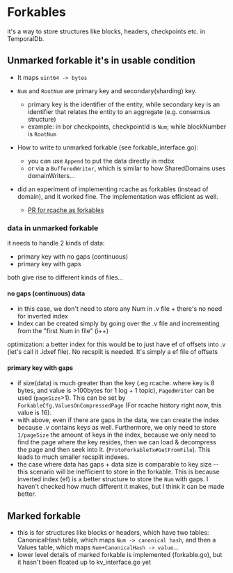 # Forkables

it's a way to store structures like blocks, headers, checkpoints etc. in TemporalDb.

## Unmarked forkable it's in usable condition

- It maps `uint64 -> bytes`
- `Num` and `RootNum` are primary key and secondary(sharding) key.
    - primary key is the identifier of the entity, while secondary key is an identifier that relates the entity to an aggregate (e.g. consensus structure)
    - example: in bor checkpoints, checkpointId is `Num`; while blockNumber is `RootNum`

- How to write to unmarked forkable (see forkable_interface.go):
    - you can use `Append` to put the data directly in mdbx
    - or via a `BufferedWriter`, which is similar to how SharedDomains uses domainWriters...

- did an experiment of implementing rcache as forkables (instead of domain), and it worked fine. The implementation was efficient as well.
    - [PR for rcache as forkables](https://github.com/erigontech/erigon/pull/17094/files)

### data in unmarked forkable

it needs to handle 2 kinds of data:

- primary key with no gaps (continuous)
- primary key with gaps

both give rise to different kinds of files...

#### no gaps (continuous) data

- in this case, we don't need to store any Num in .v file + there's no need for inverted index
- Index can be created simply by going over the .v file and incrementing from the "first Num in file" (i++)

optimization: a better index for this would be to just have ef of offsets into .v (let's call it .idxef file). No recsplit is needed. It's simply a ef file of offsets

#### primary key with gaps

- if size(data) is much greater than the key (.eg rcache..where key is 8 bytes, and value is >100bytes for 1 log + 1 topic), `PagedWriter` can be used (`pageSize`>1). This can be set by `ForkableCfg.ValuesOnCompressedPage` (For rcache history right now, this value is 16).
- with above, even if there are gaps in the data, we can create the index because .v contains keys as well. Furthermore, we only need to store `1/pageSize` the amount of keys in the index, because we only need to find the page where the key resides, then we can load & decompress the page and then seek into it. (`ProtoForkableTx#GetFromFile`). This leads to much smaller recsplit indexes.
- the case where data has gaps + data size is comparable to key size -- this scenario will be inefficient to store in the forkable. This is because inverted index (ef) is a better structure to store the `Num` with gaps. I haven't checked how much different it makes, but I think it can be made better.

## Marked forkable

- this is for structures like blocks or headers, which have two tables: CanonicalHash table, which maps `Num -> canonical hash`, and then a Values table, which maps `Num+CanonicalHash -> value`...
- lower level details of marked forkable is implemented (forkable.go), but it hasn't been floated up to kv_interface.go yet  
